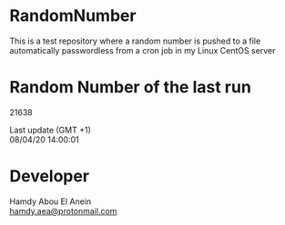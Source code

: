 # RandomNumber    
This is a test repository where a random number is pushed to a file automatically passwordless from a cron job in my Linux CentOS server    
# Random Number of the last run   
21638
      
Last update (GMT +1)    
08/04/20 14:00:01
# Developer    
Hamdy Abou El Anein   
hamdy.aea@protonmail.com
